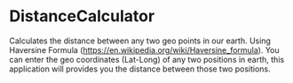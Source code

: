 # DistanceCalculator
Calculates the distance between any two geo points in our earth. Using Haversine Formula (https://en.wikipedia.org/wiki/Haversine_formula). You can enter the geo coordinates (Lat-Long) of any two positions in earth, this application will provides you the distance between those two positions.

